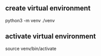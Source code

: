 ## create virtual environment
python3 -m venv ./venv

## activate virtual environment
source venv/bin/activate